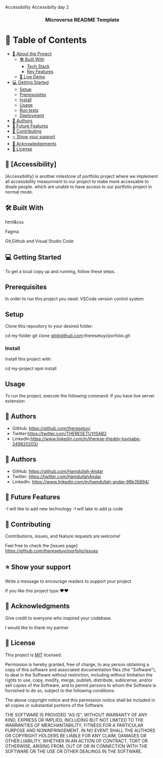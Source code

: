  Accessibility
<a name="readme-top"></a>
Accessibilty day 2
<div align="center">
  <h3><b>Microverse README Template</b></h3>
</div>

# 📗 Table of Contents

- [📖 About the Project](#about-project)
  - [🛠 Built With](#built-with)
    - [Tech Stack](#tech-stack)
    - [Key Features](#key-features)
  - [🚀 Live Demo](#live-demo)
- [💻 Getting Started](#getting-started)
  - [Setup](#setup)
  - [Prerequisites](#prerequisites)
  - [Install](#install)
  - [Usage](#usage)
  - [Run tests](#run-tests)
  - [Deployment](#triangular_flag_on_post-deployment)
- [👥 Authors](#authors)
- [🔭 Future Features](#future-features)
- [🤝 Contributing](#contributing)
- [⭐️ Show your support](#support)
- [🙏 Acknowledgements](#acknowledgements)
- [📝 License](#license)

 ## 📖 [Accessibility] 
 
 [Accessibility] is another milestone of portfolio project where we implement all accessibility measurment to our project to make more accessable to disale people. which are unable to have access to our portfolio project in normal mode.

 ## 🛠 Built With 


  html&css
  
  Fagma
  
  Git,Github and Visual Studio Code

 ## 💻 Getting Started 
 
To get a local copy up and running, follow these steps.

##  Prerequisites

In order to run this project you need:
VSCode 
version control system

## Setup

Clone this repository to your desired folder:

  cd my-folder
  git clone git@github.com:theresetuyi/porfolio.git


### Install

Install this project with:


  cd my-project
  npm install

## Usage

To run the project, execute the following command:
If you have live server extension

## 👥 Authors 

- GitHub: https://github.com/theresetuyi
- Twitter:https://twitter.com/THERESETUYISAB2
- LinkedIn:https://www.linkedin.com/in/therese-theddy-tuyisabe-249820203/

## 👥 Authors 

- GitHub: https://github.com/Hamdullah-Andar
- Twitter: https://twitter.com/HamdullahAndar
- LinkedIn: https://www.linkedin.com/in/hamdullah-andar-98b35894/

 ## 🔭 Future Features 
 
-I will like to add new technology
-I will lake to add js code 

## 🤝 Contributing

Contributions, issues, and feature requests are welcome!

Feel free to check the [issues page]
https://github.com/theresetuyi/porfolio/issues


## ⭐️ Show your support 

 Write a message to encourage readers to support your project

If you like this project type ❤❤

 ## 🙏 Acknowledgments 

 Give credit to everyone who inspired your codebase.

I would like to thank my partner 

## 📝 License 

This project is [MIT](./LICENSE) licensed.

Permission is hereby granted, free of charge, to any person obtaining a copy
of this software and associated documentation files (the "Software"), to deal
in the Software without restriction, including without limitation the rights
to use, copy, modify, merge, publish, distribute, sublicense, and/or sell
copies of the Software, and to permit persons to whom the Software is
furnished to do so, subject to the following conditions:

The above copyright notice and this permission notice shall be included in all
copies or substantial portions of the Software.

THE SOFTWARE IS PROVIDED "AS IS", WITHOUT WARRANTY OF ANY KIND, EXPRESS OR
IMPLIED, INCLUDING BUT NOT LIMITED TO THE WARRANTIES OF MERCHANTABILITY,
FITNESS FOR A PARTICULAR PURPOSE AND NONINFRINGEMENT. IN NO EVENT SHALL THE
AUTHORS OR COPYRIGHT HOLDERS BE LIABLE FOR ANY CLAIM, DAMAGES OR OTHER
LIABILITY, WHETHER IN AN ACTION OF CONTRACT, TORT OR OTHERWISE, ARISING FROM,
OUT OF OR IN CONNECTION WITH THE SOFTWARE OR THE USE OR OTHER DEALINGS IN THE
SOFTWARE.
